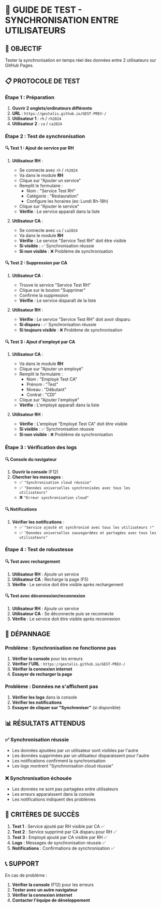 # 🧪 GUIDE DE TEST - SYNCHRONISATION ENTRE UTILISATEURS

## 🎯 OBJECTIF
Tester la synchronisation en temps réel des données entre 2 utilisateurs sur GitHub Pages.

## 📋 PROTOCOLE DE TEST

### **Étape 1 : Préparation**
1. **Ouvrir 2 onglets/ordinateurs différents**
2. **URL** : `https://gestalis.github.io/GEST-PREV-/`
3. **Utilisateur 1** : `rh` / `rh2024`
4. **Utilisateur 2** : `ca` / `ca2024`

### **Étape 2 : Test de synchronisation**

#### **🔍 Test 1 : Ajout de service par RH**
1. **Utilisateur RH** :
   - Se connecte avec `rh` / `rh2024`
   - Va dans le module **RH**
   - Clique sur "Ajouter un service"
   - Remplit le formulaire :
     - Nom : "Service Test RH"
     - Catégorie : "Restauration"
     - Configure les horaires (ex: Lundi 8h-18h)
   - Clique sur "Ajouter le service"
   - **Vérifie** : Le service apparaît dans la liste

2. **Utilisateur CA** :
   - Se connecte avec `ca` / `ca2024`
   - Va dans le module **RH**
   - **Vérifie** : Le service "Service Test RH" doit être visible
   - **Si visible** : ✅ Synchronisation réussie
   - **Si non visible** : ❌ Problème de synchronisation

#### **🔍 Test 2 : Suppression par CA**
1. **Utilisateur CA** :
   - Trouve le service "Service Test RH"
   - Clique sur le bouton "Supprimer"
   - Confirme la suppression
   - **Vérifie** : Le service disparaît de la liste

2. **Utilisateur RH** :
   - **Vérifie** : Le service "Service Test RH" doit avoir disparu
   - **Si disparu** : ✅ Synchronisation réussie
   - **Si toujours visible** : ❌ Problème de synchronisation

#### **🔍 Test 3 : Ajout d'employé par CA**
1. **Utilisateur CA** :
   - Va dans le module **RH**
   - Clique sur "Ajouter un employé"
   - Remplit le formulaire :
     - Nom : "Employé Test CA"
     - Prénom : "Test"
     - Niveau : "Débutant"
     - Contrat : "CDI"
   - Clique sur "Ajouter l'employé"
   - **Vérifie** : L'employé apparaît dans la liste

2. **Utilisateur RH** :
   - **Vérifie** : L'employé "Employé Test CA" doit être visible
   - **Si visible** : ✅ Synchronisation réussie
   - **Si non visible** : ❌ Problème de synchronisation

### **Étape 3 : Vérification des logs**

#### **🔍 Console du navigateur**
1. **Ouvrir la console** (F12)
2. **Chercher les messages** :
   - ✅ `"Synchronisation cloud réussie"`
   - ✅ `"Données universelles synchronisées avec tous les utilisateurs"`
   - ❌ `"Erreur synchronisation cloud"`

#### **🔍 Notifications**
1. **Vérifier les notifications** :
   - ✅ `"Service ajouté et synchronisé avec tous les utilisateurs !"`
   - ✅ `"Données universelles sauvegardées et partagées avec tous les utilisateurs"`

### **Étape 4 : Test de robustesse**

#### **🔍 Test avec rechargement**
1. **Utilisateur RH** : Ajoute un service
2. **Utilisateur CA** : Recharge la page (F5)
3. **Vérifie** : Le service doit être visible après rechargement

#### **🔍 Test avec déconnexion/reconnexion**
1. **Utilisateur RH** : Ajoute un service
2. **Utilisateur CA** : Se déconnecte puis se reconnecte
3. **Vérifie** : Le service doit être visible après reconnexion

## 🚨 DÉPANNAGE

### **Problème : Synchronisation ne fonctionne pas**
1. **Vérifier la console** pour les erreurs
2. **Vérifier l'URL** : `https://gestalis.github.io/GEST-PREV-/`
3. **Vérifier la connexion internet**
4. **Essayer de recharger la page**

### **Problème : Données ne s'affichent pas**
1. **Vérifier les logs** dans la console
2. **Vérifier les notifications**
3. **Essayer de cliquer sur "Synchroniser"** (si disponible)

## 📊 RÉSULTATS ATTENDUS

### **✅ Synchronisation réussie**
- Les données ajoutées par un utilisateur sont visibles par l'autre
- Les données supprimées par un utilisateur disparaissent pour l'autre
- Les notifications confirment la synchronisation
- Les logs montrent "Synchronisation cloud réussie"

### **❌ Synchronisation échouée**
- Les données ne sont pas partagées entre utilisateurs
- Les erreurs apparaissent dans la console
- Les notifications indiquent des problèmes

## 🎯 CRITÈRES DE SUCCÈS

1. **Test 1** : Service ajouté par RH visible par CA ✅
2. **Test 2** : Service supprimé par CA disparu pour RH ✅
3. **Test 3** : Employé ajouté par CA visible par RH ✅
4. **Logs** : Messages de synchronisation réussie ✅
5. **Notifications** : Confirmations de synchronisation ✅

## 📞 SUPPORT

En cas de problème :
1. **Vérifier la console** (F12) pour les erreurs
2. **Tester avec un autre navigateur**
3. **Vérifier la connexion internet**
4. **Contacter l'équipe de développement** 